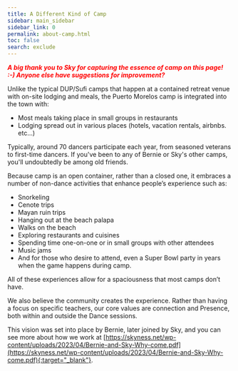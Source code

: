 ```yaml
---
title: A Different Kind of Camp
sidebar: main_sidebar
sidebar_link: 0
permalink: about-camp.html
toc: false
search: exclude
---
```


<span style="color:red">***A big thank you to Sky for capturing the essence of camp on this page! :-) Anyone else have suggestions for improvement?***</span>

Unlike the typical DUP/Sufi camps that happen at a contained retreat venue with on-site lodging and meals, the Puerto Morelos camp is integrated into the town with:

* Most meals taking place in small groups in restaurants
* Lodging spread out in various places (hotels, vacation rentals, airbnbs. etc...)

Typically, around 70 dancers participate each year, from seasoned veterans to first-time dancers. If you've been to any of Bernie or Sky's other camps, you'll undoubtedly be among old friends.

Because camp is an open container, rather than a closed one, it embraces a number of non-dance activities that enhance people’s experience such as:

* Snorkeling
* Cenote trips
* Mayan ruin trips
* Hanging out at the beach palapa
* Walks on the beach
* Exploring restaurants and cuisines
* Spending time one-on-one or in small groups with other attendees
* Music jams
* And for those who desire to attend, even a Super Bowl party in years when the game happens during camp.

All of these experiences allow for a spaciousness that most camps don’t have. 

We also believe the community creates the experience. Rather than having a focus on specific teachers, our core values are connection and Presence, both within and outside the Dance sessions.

This vision was set into place by Bernie, later joined by Sky, and you can see more about how we work at [https://skyness.net/wp-content/uploads/2023/04/Bernie-and-Sky-Why-come.pdf](https://skyness.net/wp-content/uploads/2023/04/Bernie-and-Sky-Why-come.pdf){:target="_blank"}.
